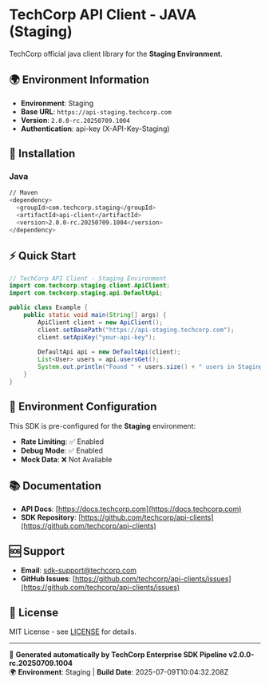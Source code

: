 # TechCorp API Client - JAVA (Staging)

TechCorp official java client library for the **Staging Environment**.

## 🌍 Environment Information

- **Environment**: Staging
- **Base URL**: `https://api-staging.techcorp.com`
- **Version**: `2.0.0-rc.20250709.1004`
- **Authentication**: api-key (X-API-Key-Staging)

## 🚀 Installation

### Java

```bash
// Maven
<dependency>
  <groupId>com.techcorp.staging</groupId>
  <artifactId>api-client</artifactId>
  <version>2.0.0-rc.20250709.1004</version>
</dependency>
```

## ⚡ Quick Start

```java
// TechCorp API Client - Staging Environment
import com.techcorp.staging.client.ApiClient;
import com.techcorp.staging.api.DefaultApi;

public class Example {
    public static void main(String[] args) {
        ApiClient client = new ApiClient();
        client.setBasePath("https://api-staging.techcorp.com");
        client.setApiKey("your-api-key");
        
        DefaultApi api = new DefaultApi(client);
        List<User> users = api.usersGet();
        System.out.println("Found " + users.size() + " users in Staging");
    }
}
```

## 🔧 Environment Configuration

This SDK is pre-configured for the **Staging** environment:

- **Rate Limiting**: ✅ Enabled
- **Debug Mode**: ✅ Enabled  
- **Mock Data**: ❌ Not Available

## 📚 Documentation

- **API Docs**: [https://docs.techcorp.com](https://docs.techcorp.com)
- **SDK Repository**: [https://github.com/techcorp/api-clients](https://github.com/techcorp/api-clients)

## 🆘 Support

- **Email**: [sdk-support@techcorp.com](mailto:sdk-support@techcorp.com)
- **GitHub Issues**: [https://github.com/techcorp/api-clients/issues](https://github.com/techcorp/api-clients/issues)

## 📄 License

MIT License - see [LICENSE](https://opensource.org/licenses/MIT) for details.

---
🤖 **Generated automatically by TechCorp Enterprise SDK Pipeline v2.0.0-rc.20250709.1004**  
🌍 **Environment**: Staging | **Build Date**: 2025-07-09T10:04:32.208Z
